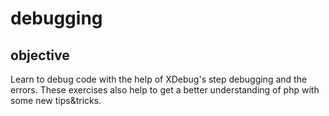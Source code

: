 # debugging

## objective

Learn to debug code with the help of XDebug's step debugging and the errors.
These exercises also help to get a better understanding of php with some new tips&tricks.
